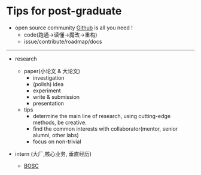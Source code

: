# Tips for post-graduate

- open source community [Github](https://github.com/xyfgemini) is all you need ! 
	- code(跑通->读懂->魔改->重构)
	- issue/contribute/roadmap/docs

------------------------------------------------------------------------------------------------------------------------------------------

- research 
  - paper(小论文 & 大论文)
  	- investigation
  	- (polish) idea 
  	- experiment
  	- write & submission
  	- presentation         
  - tips
  	- determine the main line of research, using cutting-edge methods, be creative.
  	- find the common interests with collaborator(mentor, senior alumni, other labs)
  	- focus on non-trivial




- intern (大厂,核心业务, 垂直经历)
  - [BOSC](https://shinezyy.github.io/ArchShineZ/post/recruit-dsa/)

  	